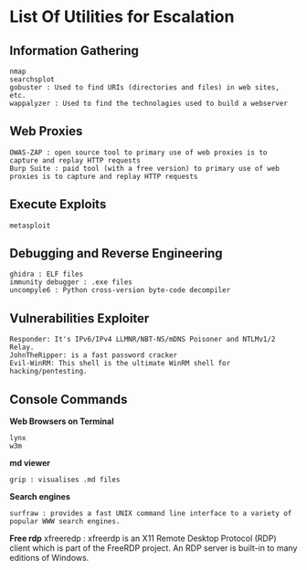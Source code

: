 # List Of Utilities for Escalation

## Information Gathering

	nmap
	searchsplot
	gobuster : Used to find URIs (directories and files) in web sites, etc.
    wappalyzer : Used to find the technolagies used to build a webserver

## Web Proxies
    OWAS-ZAP : open source tool to primary use of web proxies is to capture and replay HTTP requests
    Burp Suite : paid tool (with a free version) to primary use of web proxies is to capture and replay HTTP requests

## Execute Exploits

	metasploit

## Debugging and Reverse Engineering

	ghidra : ELF files
	immunity debugger : .exe files
	uncompyle6 : Python cross-version byte-code decompiler

## Vulnerabilities Exploiter

	Responder: It's IPv6/IPv4 LLMNR/NBT-NS/mDNS Poisoner and NTLMv1/2 Relay.
	JohnTheRipper: is a fast password cracker
	Evil-WinRM: This shell is the ultimate WinRM shell for hacking/pentesting.


## Console Commands

**Web Browsers on Terminal**

	lynx
	w3m

**md viewer**

	grip : visualises .md files

**Search engines**

	surfraw : provides a fast UNIX command line interface to a variety of popular WWW search engines.

**Free rdp**
	xfreeredp : xfreerdp is an X11 Remote Desktop Protocol (RDP) client which is part of the FreeRDP project. An RDP server is built-in to many editions of Windows.
